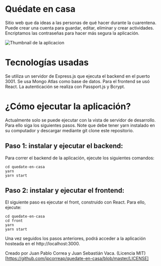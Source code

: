 # Quédate en casa
Sitio web que da ideas a las personas de qué hacer durante la cuarentena. Puede crear una cuenta para guardar, editar, eliminar y crear actividades. Encriptamos las contraseñas para hacer más segura la aplicación.

![Thumbnail de la aplicacion](https://dl.dropboxusercontent.com/s/mv8wtvr322paxhk/AppDemoQuedateEnCasa.png)

# Tecnologías usadas
Se utiliza un servidor de Express.js que ejecuta el backend en el puerto 3001. Se usa Mongo Atlas como base de datos. Para el frontend se usó React. La autenticación se realiza con Passport.js y Bcrypt.


# ¿Cómo ejecutar la aplicación?
Actualmente solo se puede ejecutar con la vista de servidor de desarrollo. Para ello siga los siguientes pasos. Note que debe tener yarn instalado en su computador y descargar mediante git clone este repositorio.

## Paso 1: instalar y ejecutar el backend:
Para correr el backend de la aplicación, ejecute los siguientes comandos:

`cd quedate-en-casa` <br />
`yarn`<br />
`yarn start`

## Paso 2: instalar y ejecutar el frontend:
El siguiente paso es ejecutar el front, construido con React. Para ello, ejecute:

`cd quedate-en-casa`<br />
`cd front`<br />
`yarn`<br />
`yarn start`

Una vez seguidos los pasos anteriores, podrá acceder a la aplicación hosteada en el http://localhost:3000.

Creado por Juan Pablo Correa y Juan Sebastián Vaca. (Licencia MIT)[https://github.com/jpcorreap/quedate-en-casa/blob/master/LICENSE]
